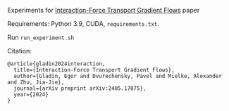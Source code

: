 Experiments for [Interaction-Force Transport Gradient Flows](https://arxiv.org/abs/2405.17075) paper

Requirements: Python 3.9, CUDA, `requirements.txt`.

Run `run_experiment.sh`

Citation:
```
@article{gladin2024interaction,
  title={Interaction-Force Transport Gradient Flows},
  author={Gladin, Egor and Dvurechensky, Pavel and Mielke, Alexander and Zhu, Jia-Jie},
  journal={arXiv preprint arXiv:2405.17075},
  year={2024}
}
```
